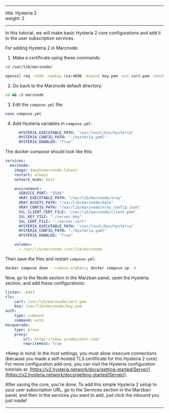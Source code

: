 
---

title: Hysteria 2  
weight: 2

---

In this tutorial, we will make basic Hysteria 2 core configurations and add it to the user subscription services.

For adding Hysteria 2 in Marznode:

1. Make a certificate using these commands:

```bash
cd /var/lib/marznode/
```

```bash
openssl req -x509 -newkey rsa:4096 -keyout key.pem -out cert.pem -sha256 -days 3650 -nodes -subj "/C=XX/ST=StateName/L=CityName/O=CompanyName/OU=CompanySectionName/CN=CommonNameOrHostname"
```

2. Go back to the Marznode default directory:

```bash
cd && cd marznode
```

3. Edit the `compose.yml` file:

```bash
nano compose.yml
```

4. Add Hysteria variables in `compose.yml`:

```yaml
      HYSTERIA_EXECUTABLE_PATH: "/usr/local/bin/hysteria"
      HYSTERIA_CONFIG_PATH: "./hysteria.yaml"
      HYSTERIA_ENABLED: "True"
```

The docker compose should look like this:

```yaml
services:
  marznode:
    image: dawsh/marznode:latest
    restart: always
    network_mode: host

    environment:
      SERVICE_PORT: "5566"
      XRAY_EXECUTABLE_PATH: "/var/lib/marznode/xray"
      XRAY_ASSETS_PATH: "/var/lib/marznode/data"
      XRAY_CONFIG_PATH: "/var/lib/marznode/xray_config.json"
      SSL_CLIENT_CERT_FILE: "/var/lib/marznode/client.pem"
      SSL_KEY_FILE: "./server.key"
      SSL_CERT_FILE: "./server.cert"
      HYSTERIA_EXECUTABLE_PATH: "/usr/local/bin/hysteria"
      HYSTERIA_CONFIG_PATH: "./hysteria.yaml"
      HYSTERIA_ENABLED: "True"

    volumes:
      - /var/lib/marznode:/var/lib/marznode
```

Then save the files and restart `compose.yml`:

```bash
docker compose down --remove-orphans; docker compose up -d
```

Now, go to the Node section in the Marzban panel, open the Hysteria section, and add these configurations:

```yaml
listen: :4443
tls:
    cert: /var/lib/marznode/cert.pem
    key: /var/lib/marznode/key.pem
auth:
    type: command
    command: echo
masquerade:
    type: proxy
    proxy:
        url: https://news.ycombinator.com/
        rewriteHost: true
```

*Keep in mind: In the host settings, you must allow insecure connections (because you made a self-hosted TLS certificate for this Hysteria 2 core). For more configuration add-ons, you can visit the Hysteria configuration tutorials at: [https://v2.hysteria.network/docs/getting-started/Server/](https://v2.hysteria.network/docs/getting-started/Server/).

After saving the core, you're done. To add this simple Hysteria 2 setup to your user subscription URL, go to the Services section in the Marzban panel, and then in the services you want to add, just click the inbound you just made!

---
